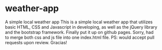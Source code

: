 # weather-app
A simple local weather app
This is a simple local weather app that utilizes basic HTML, CSS and Javascript in developing, as well as the jQuery library and the bootstrap framework.
Finally put it up on github pages.
Sorry, had to merge both css and js file into one index.html file.
PS: would accept pull requests upon review. Gracias!

